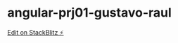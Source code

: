 # angular-prj01-gustavo-raul

[Edit on StackBlitz ⚡️](https://stackblitz.com/edit/angular-prj01-gustavo-raul)